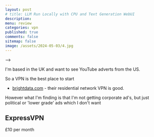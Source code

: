 ```yaml
---
layout: post
# title: LLM Run Locally with CPU and Text Generation WebUI 
description: 
menu: review
categories: vpn 
published: true 
comments: false     
sitemap: false
image: /assets/2024-05-03/4.jpg
---
```


<!-- !-- [![alt text](/assets/2024-09-04/1.jpg "email"){:width="500px"}](/assets/2024-09-04/1.jpg) --> -->
<!-- [![alt text](/assets/2024-09-04/1.jpg "email")](/assets/2024-09-04/1.jpg) -->

I'm based in the UK and want to see YouTube adverts from the US.

So a VPN is the best place to start

- [brightdata.com](brightdata.com) - their residential network VPN is good.

However what I'm finding is that I'm not getting corporate ad's, but just political or 'lower grade' ads which I don't want

## ExpressVPN

£10 per month


